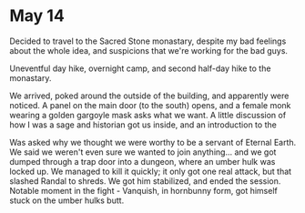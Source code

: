 # May 14

Decided to travel to the Sacred Stone monastary, despite my bad feelings about the whole idea, and suspicions that we're working for the bad guys.

Uneventful day hike, overnight camp, and second half-day hike to the monastary.

We arrived, poked around the outside of the building, and apparently were noticed.   A panel on the main door (to the south) opens, and 
a female monk wearing a golden gargoyle mask asks what we want.  A little discussion of how I was a sage and historian got us inside, 
and an introduction to the

Was asked why we thought we were worthy to be a servant of Eternal Earth.  We said we weren't even sure we wanted to join anything... and
we got dumped through a trap door into a dungeon, where an umber hulk was locked up.   We managed to kill it quickly; it only got one real attack, 
but that slashed Randal to shreds.  We got him stabilized, and ended the session.  Notable moment in the fight - Vanquish, in hornbunny form, got himself stuck on the umber hulks butt.
